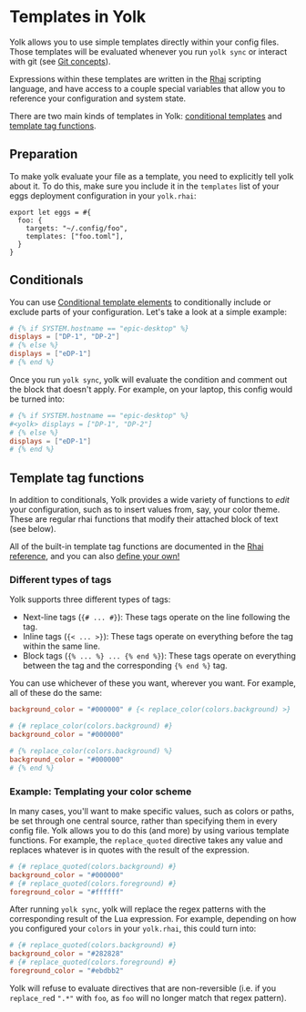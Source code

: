 # Templates in Yolk

Yolk allows you to use simple templates directly within your config files.
Those templates will be evaluated whenever you run `yolk sync` or interact with git (see [Git concepts](./git_concepts.md)).

Expressions within these templates are written in the [Rhai](https://rhai.rs) scripting language,
and have access to a couple special variables that allow you to reference your configuration and system state.

There are two main kinds of templates in Yolk: [conditional templates](./conditional_templates.md) and [template tag functions](#template-tag-functions).

## Preparation
To make yolk evaluate your file as a template, you need to explicitly tell yolk about it.
To do this, make sure you include it in the `templates` list of your eggs deployment configuration in your `yolk.rhai`:

```rust,ignore
export let eggs = #{
  foo: {
    targets: "~/.config/foo",
    templates: ["foo.toml"],
  }
}
```


## Conditionals

You can use [Conditional template elements](./conditional_templates.md) to conditionally include or exclude parts of your configuration.
Let's take a look at a simple example:

```toml
# {% if SYSTEM.hostname == "epic-desktop" %}
displays = ["DP-1", "DP-2"]
# {% else %}
displays = ["eDP-1"]
# {% end %}
```

Once you run `yolk sync`, yolk will evaluate the condition and comment out the block that doesn't apply.
For example, on your laptop, this config would be turned into:
```toml
# {% if SYSTEM.hostname == "epic-desktop" %}
#<yolk> displays = ["DP-1", "DP-2"]
# {% else %}
displays = ["eDP-1"]
# {% end %}
```

## Template tag functions

In addition to conditionals, Yolk provides a wide variety of functions to _edit_ your configuration, such as to insert values from, say, your color theme.
These are regular rhai functions that modify their attached block of text (see below).

All of the built-in template tag functions are documented in the [Rhai reference](./rhai_docs/template.md),
and you can also [define your own!](./custom_template_functions.md)

### Different types of tags

Yolk supports three different types of tags:
- Next-line tags (`{# ... #}`): These tags operate on the line following the tag.
- Inline tags (`{< ... >}`): These tags operate on everything before the tag within the same line.
- Block tags (`{% ... %} ... {% end %}`): These tags operate on everything between the tag and the corresponding `{% end %}` tag.

You can use whichever of these you want, wherever you want. For example, all of these do the same:
```toml
background_color = "#000000" # {< replace_color(colors.background) >}

# {# replace_color(colors.background) #}
background_color = "#000000"

# {% replace_color(colors.background) %}
background_color = "#000000"
# {% end %}
```

### Example: Templating your color scheme
In many cases, you'll want to make specific values, such as colors or paths, be set through one central source, rather than specifying them in every config file.
Yolk allows you to do this (and more) by using various template functions.
For example, the `replace_quoted` directive takes any value and replaces whatever is in quotes with the result of the expression.
```toml
# {# replace_quoted(colors.background) #}
background_color = "#000000"
# {# replace_quoted(colors.foreground) #}
foreground_color = "#ffffff"
```
After running `yolk sync`, yolk will replace the regex patterns with the corresponding result of the Lua expression.
For example, depending on how you configured your `colors` in your `yolk.rhai`, this could turn into:
```toml
# {# replace_quoted(colors.background) #}
background_color = "#282828"
# {# replace_quoted(colors.foreground) #}
foreground_color = "#ebdbb2"
```
Yolk will refuse to evaluate directives that are non-reversible (i.e. if you `replace_re`d `".*"` with `foo`, as `foo` will no longer match that regex pattern).
